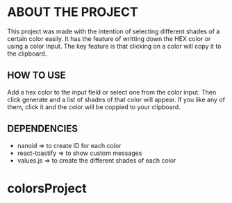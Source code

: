 # ABOUT THE PROJECT

This project was made with the intention of selecting different shades of a certain color easily.
It has the feature of writting down the HEX color or using a color input.
The key feature is that clicking on a color will copy it to the clipboard.

## HOW TO USE

Add a hex color to the input field or select one from the color input.
Then click generate and a list of shades of that color will appear.
If you like any of them, click it and the color will be coppied to your clipboard.

## DEPENDENCIES

- nanoid => to create ID for each color
- react-toastify => to show custom messages
- values.js => to create the different shades of each color
# colorsProject
